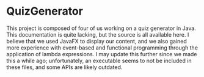 # QuizGenerator
This project is composed of four of us working on a quiz generator in Java. This documentation is quite lacking, but the source is all available here.
I believe that we used JavaFX to display our content, and we also gained more experience with event-based and functional programming through the application of lambda expressions.
I may update this further since we made this a while ago; unfortunately, an executable seems to not be included in these files, and some APIs are likely outdated.
